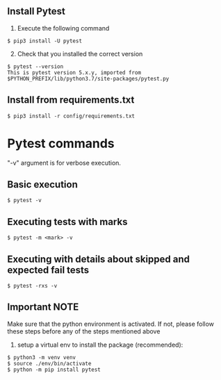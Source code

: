 ## Install Pytest
1. Execute the following command
```
$ pip3 install -U pytest
```
2. Check that you installed the correct version
```
$ pytest --version
This is pytest version 5.x.y, imported from $PYTHON_PREFIX/lib/python3.7/site-packages/pytest.py
```
## Install from requirements.txt
```
$ pip3 install -r config/requirements.txt
```
# Pytest commands
"-v" argument is for verbose execution.
## Basic execution
```
$ pytest -v
```
## Executing tests with marks
```
$ pytest -m <mark> -v
```
## Executing with details about skipped and expected fail tests
```
$ pytest -rxs -v
```
## Important NOTE
Make sure that the python environment is activated. If not, please follow these steps before any of the steps mentioned above
1. setup a virtual env to install the package (recommended):
```
$ python3 -m venv venv
$ source ./env/bin/activate
$ python -m pip install pytest
```
